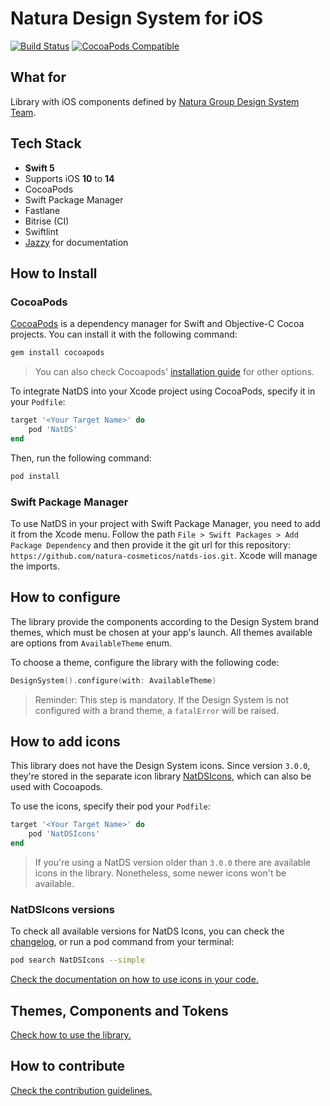 # Natura Design System for iOS

[![Build Status](https://app.bitrise.io/app/38848108b04aa71a/status.svg?token=KeP02isBtn73sdE7KEZO4w&branch=master)](https://app.bitrise.io/app/38848108b04aa71a)
[![CocoaPods Compatible](https://img.shields.io/cocoapods/v/NatDS.svg)](https://img.shields.io/cocoapods/v/NatDS.svg)


## What for

Library with iOS components defined by [Natura Group Design System Team](https://natds.natura.design/docs).

## Tech Stack

- __Swift 5__
- Supports iOS __10__ to __14__
- CocoaPods
- Swift Package Manager
- Fastlane
- Bitrise (CI)
- Swiftlint
- [Jazzy](https://github.com/realm/jazzy) for documentation

## How to Install

### CocoaPods

[CocoaPods](http://cocoapods.org) is a dependency manager for Swift and Objective-C Cocoa projects. You can install it with the following command:

```bash
gem install cocoapods
```

> You can also check Cocoapods' [installation guide](https://guides.cocoapods.org/using/getting-started.html#installation) for other options.

To integrate NatDS into your Xcode project using CocoaPods, specify it in your `Podfile`:

```ruby
target '<Your Target Name>' do
    pod 'NatDS'
end
```

Then, run the following command:

```bash
pod install
```

### Swift Package Manager
To use NatDS in your project with Swift Package Manager, you need to add it from the Xcode menu.
Follow the path `File > Swift Packages > Add Package Dependency` and then provide it the git url for this repository: `https://github.com/natura-cosmeticos/natds-ios.git`. Xcode will manage the imports.

## How to configure
The library provide the components according to the Design System brand themes, which must be chosen at your app's launch. All themes available are options from `AvailableTheme` enum.

To choose a theme, configure the library with the following code:

```swift
DesignSystem().configure(with: AvailableTheme)
```

> Reminder: This step is mandatory. If the Design System is not configured with a brand theme, a `fatalError` will be raised. 

## How to add icons
This library does not have the Design System icons. Since version `3.0.0`, they're stored in the separate icon library [NatDSIcons](https://cocoapods.org/pods/NatDSIcons), which can also be used with Cocoapods.

To use the icons, specify their pod your `Podfile`:

```ruby
target '<Your Target Name>' do
    pod 'NatDSIcons'    
end
```

> If you're using a NatDS version older than `3.0.0` there are available icons in the library. Nonetheless, some newer icons won't be available.
### NatDSIcons versions
To check all available versions for NatDS Icons, you can check the [changelog](https://github.com/natura-cosmeticos/natds-commons/blob/master/packages/natds-icons/CHANGELOG.md), or run a pod command from your terminal:

```bash
pod search NatDSIcons --simple
```

[Check the documentation on how to use icons in your code.](docs/How%20to%20use%20icons.md)

## Themes, Components and Tokens
[Check how to use the library.](docs/Getting%20started.md)

## How to contribute
[Check the contribution guidelines.](docs/How%20to%20contribute.md)
